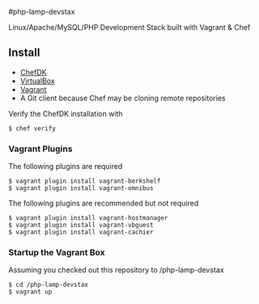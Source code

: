 #php-lamp-devstax

Linux/Apache/MySQL/PHP Development Stack built with Vagrant & Chef

## Install
- [ChefDK](https://downloads.chef.io/chef-dk/)
- [VirtualBox](https://www.virtualbox.org/wiki/Downloads)
- [Vagrant](https://www.vagrantup.com/downloads.html)
- A Git client because Chef may be cloning remote repositories

Verify the ChefDK installation with
```shell
$ chef verify
```
### Vagrant Plugins
The following plugins are required
```shell
$ vagrant plugin install vagrant-berkshelf
$ vagrant plugin install vagrant-omnibus
```
The following plugins are recommended but not required
```shell
$ vagrant plugin install vagrant-hostmanager
$ vagrant plugin install vagrant-vbguest
$ vagrant plugin install vagrant-cachier
```

### Startup the Vagrant Box
Assuming you checked out this repository to /php-lamp-devstax
```shell
$ cd /php-lamp-devstax
$ vagrant up
```
